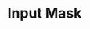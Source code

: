 ---
category: Components
component:
  status: ready
  package: usa-input-mask
  dependencies:
permalink: /components/input-mask/
redirect_from:
- /form-controls/11-text-input/
title: Input Mask
type: component
lead: An input mask is a string of characters that indicates the format of valid input values.
subnav:
- text: Preview
  href: '#input-mask-preview'
- text: Code
  href: '#input-mask-code'
- text: Guidance
  href: '#input-mask-guidance'
- text: Package
  href: '#input-mask-package'
tags:
  - input
  - box
  - form controls
variants:
  - variant: "`usa-input--error`"
    description: The error state of the text input.
  - variant: "`usa-input--success`"
    description: The success state of the text input.
  - variant: "`usa-input--[width]`"
    description: Displays an input at a specific width. Accepts `2xs` (4ex), `xs` (7ex), `sm` or `small` (10ex), `md` or `medium` (20ex), `lg` (30ex), `xl` (40ex), and `2xl` (50ex).
---